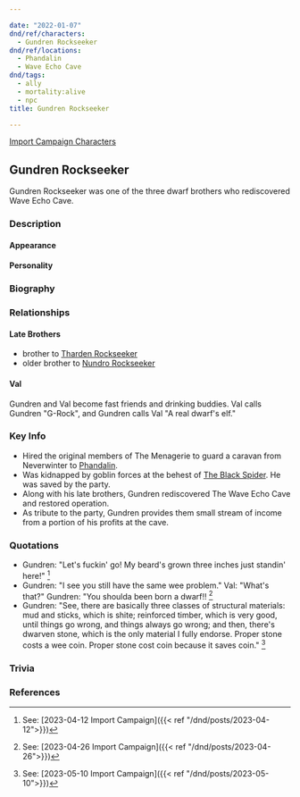 ```yaml
---

date: "2022-01-07"
dnd/ref/characters:
  - Gundren Rockseeker
dnd/ref/locations:
  - Phandalin
  - Wave Echo Cave
dnd/tags:
  - ally
  - mortality:alive
  - npc
title: Gundren Rockseeker

---
```


[Import Campaign Characters](/dnd/characters/)

## Gundren Rockseeker

Gundren Rockseeker was one of the three dwarf brothers who rediscovered Wave Echo Cave.

### Description

#### Appearance

#### Personality

### Biography

### Relationships

#### Late Brothers

- brother to [Tharden Rockseeker](/dnd/npcs/tharden-rockseeker)
- older brother to [Nundro Rockseeker](/dnd/npcs/nundro-rockseeker)

#### Val

Gundren and Val become fast friends and drinking buddies. Val calls Gundren "G-Rock", and Gundren calls Val "A real dwarf's elf."

### Key Info

- Hired the original members of The Menagerie to guard a caravan from Neverwinter to [Phandalin](/dnd/locations/phandalin).
- Was kidnapped by goblin forces at the behest of [The Black Spider](/dnd/npcs/nezznar-the-black-spider). He was saved by the party.
- Along with his late brothers, Gundren rediscovered The Wave Echo Cave and restored operation.
- As tribute to the party, Gundren provides them small stream of income from a portion of his profits at the cave.

### Quotations

- Gundren: "Let's fuckin' go! My beard's grown three inches just standin' here!" [^1]
- Gundren: "I see you still have the same wee problem."
  Val: "What's that?"
  Gundren: "You shoulda been born a dwarf!! [^2]
- Gundren: "See, there are basically three classes of structural materials: mud and sticks, which is shite; reinforced timber, which is very good, until things go wrong, and things always go wrong; and then, there's dwarven stone, which is the only material I fully endorse. Proper stone costs a wee coin. Proper stone cost coin because it saves coin." [^3]

### Trivia

### References

[^1]: See: [2023-04-12 Import Campaign]({{< ref "/dnd/posts/2023-04-12">}})
[^2]: See: [2023-04-26 Import Campaign]({{< ref "/dnd/posts/2023-04-26">}})
[^3]: See: [2023-05-10 Import Campaign]({{< ref "/dnd/posts/2023-05-10">}})
